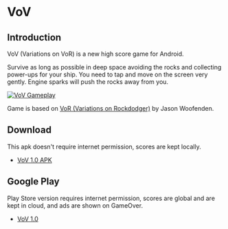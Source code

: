 VoV
===

Introduction
------------

VoV (Variations on VoR) is a new high score game for Android.

Survive as long as possible in deep space avoiding the rocks and collecting power-ups for your ship.
You need to tap and move on the screen very gently. Engine sparks will push the rocks away from you.

[![VoV Gameplay][1]](https://youtu.be/DzZT2vp25PI)

Game is based on [VoR (Variations on Rockdodger)](http://sametwice.com/vor) by Jason Woofenden.

Download
--------

This apk doesn't require internet permission, scores are kept locally.

 - [VoV 1.0 APK](https://github.com/gen2brain/vov/releases/download/1.0/vov-1.0.apk)


Google Play
-----------

Play Store version requires internet permission, scores are global and are kept in cloud, and ads are shown on GameOver.

 - [VoV 1.0](https://play.google.com/store/apps/details?id=com.github.gen2brain.vov)

[1]: https://lh3.googleusercontent.com/cwJivLQydlfxfqf4WQQQXKk5mCsivakdAIAwoo-7t12VE3VIw5ljtsik4j08utM0VpKvmjxt29Hpe6bCXiroqn9P49Lmd8dT2sFnGMOADAqNbccKzrBw5CvkYQcSpE180NzcQdXXZmiZRHWcsOdzeqcuFTL5nPJZ7j2KKM2Zndi3KWq70halfE4qXsoW1n5WRvHCoOJzk2K1e6zXT5KSdU7wqAxGAo0Ra1C8GnCVxEQrVVPXfhFqUeHUkf7G3OEKEYQEAMUcWx86Bl9GD5tWNSlL-EdIabllAhlnA_j2j6t08YJw7wrhc7q8emdp98EhukEtV2NsKiL6IYdHuGx2hnaiiKFjtteDC09q5OHxB0eVL6m24K2qC-QNW2XwjmuRsrDc6gHZsYIaXu_mVIPKIP0qsOyisKLh3i2AOxnZPBfVTQUu9ZaaXIwgXizAdNML6CScZIAML09o8ISAeVxNeOfsNIhNaScJEHjCDp83hoYB74kb81GtHrHYy_EjV0VtD5BmYJj1ySoQ2CNXZCe8TAyidZ1bgWP4HwY2RVwU1m_ahmPTRpHxGDzb41reCFCMnAbA5RWoC3dgXeaK13XELN-mvNOtO4g=w636-h358-no
